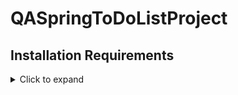 # QASpringToDoListProject

## Installation Requirements
<details>
<summary>Click to expand</summary>
  
In order to run the .jar file that contained the application you will need to install the following on your computer:
  * [Java](https://www.oracle.com/java/technologies/downloads/#jdk17-windows)
  * [MySQL](https://dev.mysql.com/downloads/)
  
</details>
